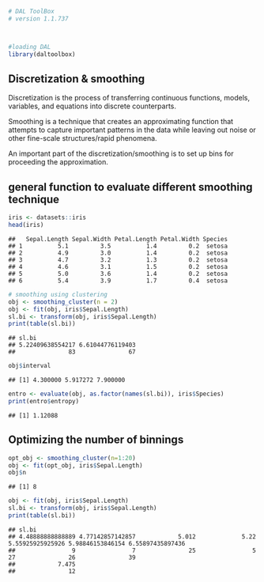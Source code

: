
``` r
# DAL ToolBox
# version 1.1.737



#loading DAL
library(daltoolbox) 
```

## Discretization & smoothing
Discretization is the process of transferring continuous functions, models, variables, and equations into discrete counterparts. 

Smoothing is a technique that creates an approximating function that attempts to capture important patterns in the data while leaving out noise or other fine-scale structures/rapid phenomena.

An important part of the discretization/smoothing is to set up bins for proceeding the approximation.

## general function to evaluate different smoothing technique


``` r
iris <- datasets::iris
head(iris)
```

```
##   Sepal.Length Sepal.Width Petal.Length Petal.Width Species
## 1          5.1         3.5          1.4         0.2  setosa
## 2          4.9         3.0          1.4         0.2  setosa
## 3          4.7         3.2          1.3         0.2  setosa
## 4          4.6         3.1          1.5         0.2  setosa
## 5          5.0         3.6          1.4         0.2  setosa
## 6          5.4         3.9          1.7         0.4  setosa
```


``` r
# smoothing using clustering
obj <- smoothing_cluster(n = 2)  
obj <- fit(obj, iris$Sepal.Length)
sl.bi <- transform(obj, iris$Sepal.Length)
print(table(sl.bi))
```

```
## sl.bi
## 5.22409638554217 6.61044776119403 
##               83               67
```

``` r
obj$interval
```

```
## [1] 4.300000 5.917272 7.900000
```


``` r
entro <- evaluate(obj, as.factor(names(sl.bi)), iris$Species)
print(entro$entropy)
```

```
## [1] 1.12088
```

## Optimizing the number of binnings


``` r
opt_obj <- smoothing_cluster(n=1:20)
obj <- fit(opt_obj, iris$Sepal.Length)
obj$n
```

```
## [1] 8
```


``` r
obj <- fit(obj, iris$Sepal.Length)
sl.bi <- transform(obj, iris$Sepal.Length)
print(table(sl.bi))
```

```
## sl.bi
## 4.48888888888889 4.77142857142857            5.012             5.22 5.55925925925926 5.98846153846154 6.55897435897436 
##                9                7               25                5               27               26               39 
##            7.475 
##               12
```

